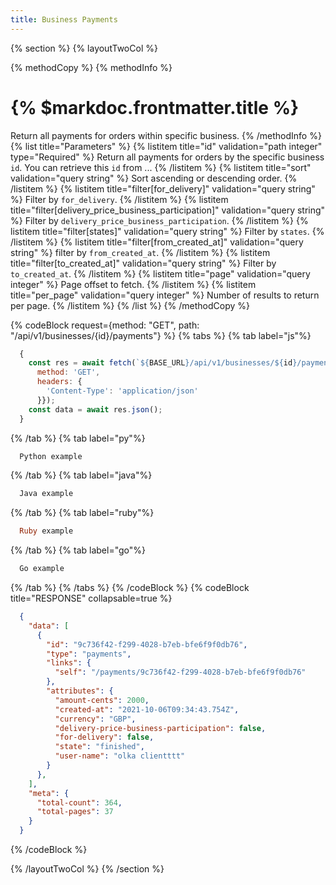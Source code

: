 ```yaml
---
title: Business Payments
---
```

{% section %}
{% layoutTwoCol %}

{% methodCopy %}
{% methodInfo %}
  # {% $markdoc.frontmatter.title %}
  Return all payments for orders within specific business.
{% /methodInfo %}
{% list title="Parameters" %}
  {% listitem title="id" validation="path integer" type="Required" %}
  Return all payments for orders by the specific business `id`. You can retrieve this `id` from ...
  {% /listitem %}
  {% listitem title="sort" validation="query string" %}
  Sort ascending or descending order.
  {% /listitem %}
  {% listitem title="filter[for_delivery]" validation="query string" %}
  Filter by `for_delivery`.
  {% /listitem %}
  {% listitem title="filter[delivery_price_business_participation]" validation="query string" %}
  Filter by `delivery_price_business_participation`.
  {% /listitem %}
  {% listitem title="filter[states]" validation="query string" %}
  Filter by `states`.
  {% /listitem %}
  {% listitem title="filter[from_created_at]" validation="query string" %}
  filter by `from_created_at`.
  {% /listitem %}
  {% listitem title="filter[to_created_at]" validation="query string" %}
  Filter by `to_created_at`.
  {% /listitem %}
  {% listitem title="page" validation="query integer" %}
  Page offset to fetch.
  {% /listitem %}
  {% listitem title="per_page" validation="query integer" %}
  Number of results to return per page.
  {% /listitem %}
{% /list %}
{% /methodCopy %}

{% codeBlock request={method: "GET", path: "/api/v1/businesses/{id}/payments"} %}
{% tabs %}
  {% tab label="js"%}
  ```js
    {
      const res = await fetch(`${BASE_URL}/api/v1/businesses/${id}/payments`, {
        method: 'GET',
        headers: {
          'Content-Type': 'application/json'
        }});
      const data = await res.json();
    }
  ```
  {% /tab %}
  {% tab label="py"%}
  ```py
    Python example
  ```
  {% /tab %}
  {% tab label="java"%}
  ```java
    Java example
  ```
  {% /tab %}
  {% tab label="ruby"%}
  ```ruby
    Ruby example
  ```
  {% /tab %}
  {% tab label="go"%}
  ```go
    Go example
  ```
  {% /tab %}
{% /tabs %}
{% /codeBlock %}
{% codeBlock title="RESPONSE" collapsable=true %}
  ```json
    {
      "data": [
        {
          "id": "9c736f42-f299-4028-b7eb-bfe6f9f0db76",
          "type": "payments",
          "links": {
            "self": "/payments/9c736f42-f299-4028-b7eb-bfe6f9f0db76"
          },
          "attributes": {
            "amount-cents": 2000,
            "created-at": "2021-10-06T09:34:43.754Z",
            "currency": "GBP",
            "delivery-price-business-participation": false,
            "for-delivery": false,
            "state": "finished",
            "user-name": "olka clientttt"
          }
        },
      ],
      "meta": {
        "total-count": 364,
        "total-pages": 37
      }
    }
  ```
{% /codeBlock %}

{% /layoutTwoCol %}
{% /section %}
